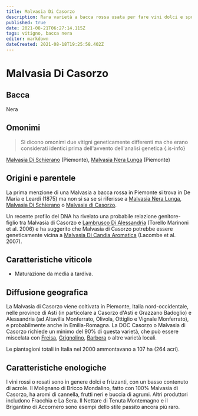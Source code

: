 ```yaml
---
title: Malvasia Di Casorzo
description: Rara varietà a bacca rossa usata per fare vini dolci e spumanti in Piemonte.
published: true
date: 2021-08-21T06:27:14.115Z
tags: vitigno, bacca nera
editor: markdown
dateCreated: 2021-08-18T19:25:58.402Z
---
```


# Malvasia Di Casorzo

## Bacca
Nera

## Omonimi
> Si dicono omonimi due vitigni geneticamente differenti ma che erano considerati identici prima dell'avvento dell'analisi genetica
{.is-info}

[Malvasia Di Schierano](/vitigni/Italia/bacca-nera/malvasia-di-schierano) (Piemonte), [Malvasia Nera Lunga](/vitigni/Italia/bacca-nera/malvasia-nera-lunga) (Piemonte)

## Origini e parentele
La prima menzione di una Malvasia a bacca rossa in Piemonte si trova in De Maria e Leardi (1875) ma non si sa se si riferisse a [Malvasia Nera Lunga](/vitigni/Italia/bacca-nera/malvasia-nera-lunga), [Malvasia Di Schierano](/vitigni/Italia/bacca-nera/malvasia-di-schierano) o [Malvasia di Casorzo](/vitigni/Italia/bacca-nera/malvasia-di-casorzo).

Un recente profilo del DNA ha rivelato una probabile relazione genitore-figlio tra Malvasia di Casorzo e [Lambrusco Di Alessandria](/vitigni/Italia/bacca-nera/lambrusco-di-alessandria) (Torello Marinoni et al. 2006) e ha suggerito che Malvasia di Casorzo potrebbe essere geneticamente vicina a [Malvasia Di Candia Aromatica](/vitigni/Italia/bacca-bianca/malvasia-di-candia-aromatica) (Lacombe et al. 2007).
 
[^1]: Boursiquot [2009]

## Caratteristiche viticole
- Maturazione da media a tardiva.

## Diffusione geografica
La Malvasia di Casorzo viene coltivata in Piemonte, Italia nord-occidentale, nelle province di Asti (in particolare a Casorzo d'Asti e Grazzano Badoglio) e Alessandria (ad Altavilla Monferrato, Olivola, Ottiglio e Vignale Monferrato), e probabilmente anche in Emilia-Romagna. La DOC Casorzo o Malvasia di Casorzo richiede un minimo del 90% di questa varietà, che può essere miscelata con [Freisa](/vitigni/bacca-nera/freisa), [Grignolino](/vitigni/bacca-nera/grignolino), [Barbera](/vitigni/bacca-nera/barbera) o altre varietà locali.

Le piantagioni totali in Italia nel 2000 ammontavano a 107 ha (264 acri).

## Caratteristiche enologiche
 I vini rossi o rosati sono in genere dolci e frizzanti, con un basso contenuto di acrole. Il Molignano di Bricco Mondalino, fatto con 100% Malvasia di Casorzo, ha aromi di cannella, frutti neri e buccia di agrumi. Altri produttori includono Fracchia e La Sera. Il Nettare di Tenuta Montemagno e il Brigantino di Accornero sono esempi dello stile passito ancora più raro.